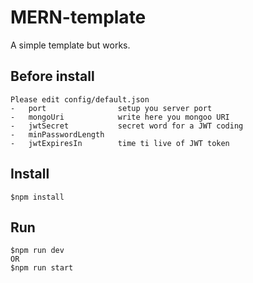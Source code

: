 # MERN-template

A simple template but works.

## Before install

    Please edit config/default.json
    -   port                setup you server port
    -   mongoUri            write here you mongoo URI
    -   jwtSecret           secret word for a JWT coding
    -   minPasswordLength
    -   jwtExpiresIn        time ti live of JWT token
    
## Install

    $npm install
    
## Run

    $npm run dev
    OR
    $npm run start    
    
    
    
